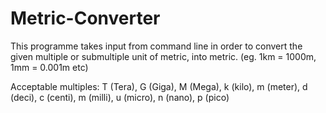 # Metric-Converter
This programme takes input from command line in order to convert the given multiple or submultiple unit of metric, into metric.
(eg. 1km = 1000m, 1mm = 0.001m etc)

Acceptable multiples:
T (Tera),
G (Giga),
M (Mega),
k (kilo),
m (meter),
d (deci),
c (centi),
m (milli),
u (micro),
n (nano),
p (pico)
